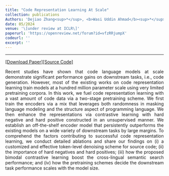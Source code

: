 ```yaml
---
title: "Code Representation Learning At Scale"
collection: publications
Authors: 'Dejiao Zhang<sup>*</sup>, <b>Wasi Uddin Ahmad</b><sup>*</sup>, Ming Tan, Hantian Ding, Ramesh Nallapati, Dan Roth, Xiaofei Ma, and Bing Xiang.'
date: 05/2024
venue: '\[under review at ICLR\]'
paperurl: 'https://openreview.net/forum?id=vfzRRjumpX'
codeurl: ''
excerpt: ''
---
```

---
<a href='https://openreview.net/forum?id=vfzRRjumpX' target="_blank">[Download Paper]</a><a href='' target="_blank">[Source Code]</a>

<p align="justify">
Recent studies have shown that code language models at scale demonstrate significant performance gains on downstream tasks, i.e., code generation. However, most of the existing works on code representation 
  learning train models at a hundred million parameter scale using very limited pretraining corpora. In this work, we fuel code representation learning with a vast amount of code data via a two-stage 
  pretraining scheme. We first train the encoders via a mix that leverages both randomness in masking language modeling and the structure aspect of programming language. We then enhance the representations 
  via contrastive learning with hard negative and hard positive constructed in an unsupervised manner. We establish an off-the-shelf encoder model that persistently outperforms the existing models on a 
  wide variety of downstream tasks by large margins. To comprehend the factors contributing to successful code representation learning, we conduct detailed ablations and share our findings on (i) a 
  customized and effective token-level denoising scheme for source code; (ii) the importance of hard negatives and hard positives; (iii) how the proposed bimodal contrastive learning boost the cross-lingual 
  semantic search performance; and (iv) how the pretraining schemes decide the downstream task performance scales with the model size.
</p>

